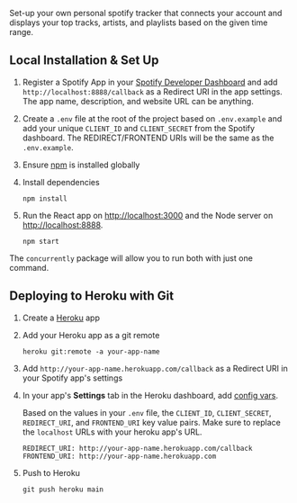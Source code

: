 Set-up your own personal spotify tracker that connects your account and displays your top tracks, artists, and playlists based on the given time range.

## Local Installation & Set Up

1. Register a Spotify App in your [Spotify Developer Dashboard](https://developer.spotify.com/dashboard/) and add `http://localhost:8888/callback` as a Redirect URI in the app settings. The app name, description, and website URL can be anything.

2. Create a `.env` file at the root of the project based on `.env.example` and add your unique `CLIENT_ID` and `CLIENT_SECRET` from the Spotify dashboard. The REDIRECT/FRONTEND URIs will be the same as the `.env.example`.

3. Ensure [npm](https://www.npmjs.com/) is installed globally

4. Install dependencies

    ```shell
    npm install
    ```

5. Run the React app on <http://localhost:3000> and the Node server on <http://localhost:8888>. 
    ```shell
    npm start
    ```

The `concurrently` package will allow you to run both with just one command.


## Deploying to Heroku with Git

1. Create a [Heroku](https://www.heroku.com/) app

2. Add your Heroku app as a git remote

    ```shell
    heroku git:remote -a your-app-name
    ```

3. Add `http://your-app-name.herokuapp.com/callback` as a Redirect URI in your Spotify app's settings

4. In your app's **Settings** tab in the Heroku dashboard, add [config vars](https://devcenter.heroku.com/articles/config-vars#using-the-heroku-dashboard).

   Based on the values in your `.env` file, the `CLIENT_ID`, `CLIENT_SECRET`, `REDIRECT_URI`, and `FRONTEND_URI` key value pairs. Make sure to replace the `localhost` URLs with your heroku app's URL.

   ```env
   REDIRECT_URI: http://your-app-name.herokuapp.com/callback
   FRONTEND_URI: http://your-app-name.herokuapp.com
   ```

5. Push to Heroku

    ```shell
    git push heroku main
    ```
